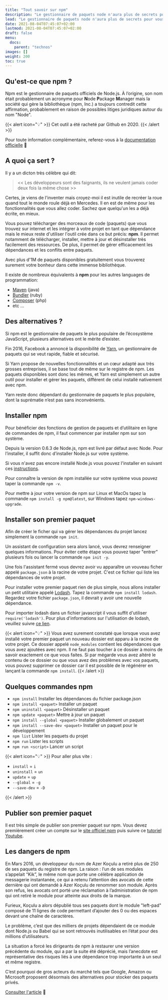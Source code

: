 ```yaml
---
title: "Tout savoir sur npm"
description: "Le gestionnaire de paquets node n'aura plus de secrets pour vous."
lead: "Le gestionnaire de paquets node n'aura plus de secrets pour vous. Dans la suite de cet article vous en saurez davantage sur cet outil dont vous ne pourrez plus vous passer."
date: 2021-08-04T07:45:07+02:00
lastmod: 2021-08-04T07:45:07+02:00
draft: false
menu:
  docs:
    parent: "technos"
images: []
weight: 200
toc: true
---
```

## Qu'est-ce que npm ?

Npm est le gestionnaire de paquets officiels de Node.js.
À l’origine, son nom était probablement un acronyme pour **N**ode **P**ackage **M**anager mais la société qui gère la bibliothèque (npm, Inc.) a toujours contredit cette affirmation, probablement en raison de possibles litiges juridiques autour du nom "Node".

{{< alert icon="💡" >}}
Cet outil a été racheté par Github en 2020.
{{< /alert  >}}

Pour toute information complémentaire, referez-vous à la [documentation officielle](https://docs.npmjs.com/) 📗

## A quoi ça sert ?

Il y a un dicton très célèbre qui dit:

> << Les développeurs sont des faignants, ils ne veulent jamais coder deux fois la même chose >>

Certes, je viens de l'inventer mais croyez-moi il est inutile de recréer la roue quand tout le monde roule déjà en Mercedes. Il en est de même pour les fonctionnalités que vous allez coder. Sachez que quelqu'un les a déjà écrite, en mieux.

Vous pouvez télécharger des morceaux de code (paquets) que vous trouvez sur internet et les intégrer à votre projet en tant que dépendance mais le mieux reste d'utiliser l'outil crée dans ce but précis: **npm**. Il permet notamment de télécharger, installer, mettre à jour et désinstaller très facilement des ressources. De plus, il permet de gérer efficacement les dépendances et les conflits entre paquets.

Avec plus d'1M de paquets disponibles gratuitement vous trouverez surement votre bonheur dans cette immense bibliothèque.

Il existe de nombreux équivalents à **npm** pour les autres languages de programmation:

- [Maven](https://maven.apache.org/) (java)
- [Bundler](https://bundler.io/) (ruby)
- [Composer](https://getcomposer.org/) (php)
- etc …

## Des alternatives ?

Si npm est le gestionnaire de paquets le plus populaire de l’écosystème JavaScript, plusieurs alternatives ont le mérite d’exister.

Fin 2016, Facebook a annoncé la disponibilité de [Yarn](https://yarnpkg.com/), un gestionnaire de paquets qui se veut rapide, fiable et sécurisé.

Si Yarn propose de nouvelles fonctionnalités et un cœur adapté aux très grosses entreprises, il se base tout de même sur le registre de npm. Les paquets disponibles sont donc les mêmes, et Yarn est simplement un autre outil pour installer et gérer les paquets, différent de celui installé nativement avec npm.

Yarn reste donc dépendant du gestionnaire de paquets le plus populaire, dont la suprématie n’est pas sans inconvénients.

## Installer npm

Pour bénéficier des fonctions de gestion de paquets et d’utilitaire en ligne de commandes de npm, il faut commencer par installer npm sur son système.

Depuis la version 0.6.3 de Node.js, npm est livré par défaut avec Node. Pour l’installer, il suffit donc d’installer Node.js sur votre système.

Si vous n'avez pas encore installé Node.js vous pouvez l'installer en suivant ces [instructions](https://www.ganatan.com/tutorials/installer-nodejs).

Pour connaître la version de npm installée sur votre système vous pouvez taper la commande `npm -v`.

Pour mettre à jour votre version de npm sur Linux et MacOs tapez la commande `npm install -g npm@latest`, sur Windows tapez `npm-windows-upgrade`.

## Installer son premier paquet

Afin de créer le ficher qui va gérer les dépendances du projet lancez simplement la commande `npm init`.

Un assistant de configuration sera alors lancé, vous devrez renseigner quelques informations. Pour éviter cette étape vous pouvez taper "entrer" plusieurs fois ou lancer la commande `npm init -y`.

Une fois l'assistant fermé vous devrez avoir vu apparaître un vouveau ficher appelé `package.json` à la racine de votre projet. C'est ce fichier qui liste les dépendances de votre projet.

Pour installer votre premier paquet rien de plus simple, nous allons installer un petit utilitaire appelé [Lodash](https://www.npmjs.com/package/lodash). Tapez la commande `npm install lodash`. Regardez votre fichier `package.json`, il devrait y avoir une nouvelle dépendance.

Pour importer lodash dans un fichier javascript il vous suffit d'utiliser `require('lodash')`. Pour plus d'informations sur l'utilisation de lodash, veuillez suivre [ce lien](https://www.npmjs.com/package/lodash).

{{< alert icon="💡" >}}
Vous avez surement constaté que lorsque vous avez installé votre premier paquet un nouveau dossier est apparu à la racine de votre projet. Ce dossier appelé `node_modules` contient les dépendances que vous avez ajoutées avec npm. Il ne faut pas toucher à ce dossier à moins de savoir exactement ce que vous faites. Si par mégarde vous avez altéré le contenu de ce dossier ou que vous avez des problèmes avec vos paquets, vous pouvez supprimer ce dossier car il est possible de le régénérer en lançant la commande `npm install`.
{{< /alert  >}}

## Quelques commandes npm

- `npm install` Installer les dépendances du fichier package.json
- `npm install <paquet>` Installer un paquet
- `npm uninstall <paquet>` Désinstaller un paquet
- `npm update <paquet>` Mettre à jour un paquet
- `npm install --global <paquet>` Installer globalement un paquet
- `npm install --save-dev <paquet>` Installer un paquet pour le développement
- `npm list` Lister les paquets du projet
- `npm run` Lister les scripts
- `npm run <script>` Lancer un script

{{< alert icon="💡" >}}
Pour aller plus vite :

- `install` = `i`
- `uninstall` = `un`
- `update` = `up`
- `--global` = `-g`
- `--save-dev` = `-D`

{{< /alert  >}}

## Publier son premier paquet

Il est très simple de publier son premier paquet sur npm. Vous devez premièrement créer un compte sur le [site officiel npm](https://www.npmjs.com/) puis suivre ce [tutoriel Youtube](https://www.youtube.com/watch?v=J4b_T-qH3BY).

## Les dangers de npm

En Mars 2016, un développeur du nom de Azer Koçulu a retiré plus de 250 de ses paquets du registre de npm. La raison : l’un de ses modules s’appelait “Kik”, le même nom que porte une célèbre application de messagerie instantanée, ce qui a retenu l’attention des avocats de cette dernière qui ont demandé à Azer Koçulu de renommer son module. Après son refus, les avocats ont porté une réclamation à l’administration de npm qui ont retiré le module pour atteinte aux droits de la marque.

Furieux, Koçulu a alors dépublié tous ses paquets dont le module "left-pad" composé de 11 lignes de code permettant d’ajouter des 0 ou des espaces devant une chaîne de caractères.

Le problème, c’est que des milliers de projets dépendaient de ce module dont Node.js ou Babel qui se sont retrouvés inutilisables en l’état pour des millions d’utilisateurs.

La situation a forcé les dirigeants de npm à restaurer une version précédente du module, qui a par la suite été déprécié, mais l’anecdote est représentative des risques liés à une dépendance trop importante à un seul et même registre.

C’est pourquoi de gros acteurs du marché tels que Google, Amazon ou Microsoft proposent désormais des alternatives pour stocker des paquets privés.

[Consulter l'article](https://qz.com/646467/how-one-programmer-broke-the-internet-by-deleting-a-tiny-piece-of-code/) 👀
